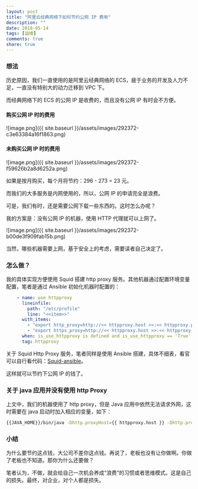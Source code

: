 ```yaml
---
layout: post
title: "阿里云经典网络下如何节约公网 IP 费用"
description: ""
date: 2018-05-14
tags: [运维]
comments: true
share: true
---
```


### 想法
历史原因，我们一直使用的是阿里云经典网络的 ECS，疲于业务的开发及人力不足，一直没有特别大的动力迁移到 VPC 下。

而经典网络下的 ECS 的公网 IP 是收费的，而且没有公网 IP 有时会不方便。

#### 购买公网 IP 时的费用
![image.png]({{ site.baseurl }}/assets/images/292372-c3e63384a16f1863.png)

#### 未购买公网 IP 时的费用

![image.png]({{ site.baseurl }}/assets/images/292372-f59626b2a8d6252a.png)


如果是按月购买，每个月将节约：296 - 273 = 23 元。

而我们的大多服务是内网使用的，所以，公网 IP 的申请完全是浪费。

可是，我们有时，还是需要公网下载一些东西的。这时怎么办呢？

我的方案是：没有公网 IP 的机器，使用 HTTP 代理就可以上网了。

![image.png]({{ site.baseurl }}/assets/images/292372-b00de3f909fab15b.png)

当然，哪些机器需要上网，基于安全上的考虑，需要读者自己决定了。

### 怎么做？
我的具体实现方便使用 Squid 搭建 http proxy 服务。其他机器通过配置环境变量配置，笔者是通过 Ansible 初始化机器时配置的：


```yaml
    - name: use httpproxy
      lineinfile:
        path: "/etc/profile"
        line: "<<item>>"
      with_items:
        - "export http_proxy=http://<< httpproxy.host >>:<< httpproxy.port >>/"
        - "export https_proxy=http://<< httpproxy.host >>:<< httpproxy.port >>/"
      when: is_use_httpproxy is defined and is_use_httpproxy == 'True'
      tag: httpproxy
```

关于 Squid Http Proxy 服务，笔者同样是使用 Ansible 搭建，具体不细表，看官可以自行看代码：[Squid-ansible](https://github.com/zacker330/squid-ansible)。

这样就可以节约下公网 IP 的钱了。

### 关于 java 应用并没有使用 http Proxy

上文中，我们的机器使用了 http proxy，但是 Java 应用中依然无法请求外网，这时需要在 java 启动时加入相应的变量，如下：

```bash
{{JAVA_HOME}}/bin/java -Dhttp.proxyHost={{ httpproxy.host }} -Dhttp.proxyPort={{ httpproxy.port }}
```

### 小结
为什么要节约这点钱，大公司不差你这点钱。再说了，老板也没有让你做啊。你做了老板也不知道。那你为什么还要做？

笔者认为，不做，就会给自己一次机会养成“浪费”的习惯或者思维模式。这是自己的损失。最终，对企业，对个人都是损失。
